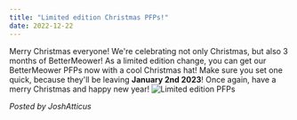 ```yaml
---
title: "Limited edition Christmas PFPs!"
date: 2022-12-22
---
```

Merry Christmas everyone! We're celebrating not only Christmas, but also 3 months of BetterMeower! As a limited edition change, you can get our BetterMeower PFPs now with a cool Christmas hat! Make sure you set one quick, because they'll be leaving **January 2nd 2023**! Once again, have a merry Christmas and happy new year!
![Limited edition PFPs](https://user-images.githubusercontent.com/72828296/209145382-56bd949e-af97-4168-87a2-70587fe8ae84.png)

*Posted by JoshAtticus*

<script src="https://utteranc.es/client.js"
        repo="BetterMeower/Blog"
        issue-term="title"
        label="comment"
        theme="preferred-color-scheme"
        crossorigin="anonymous"
        async>
</script>

